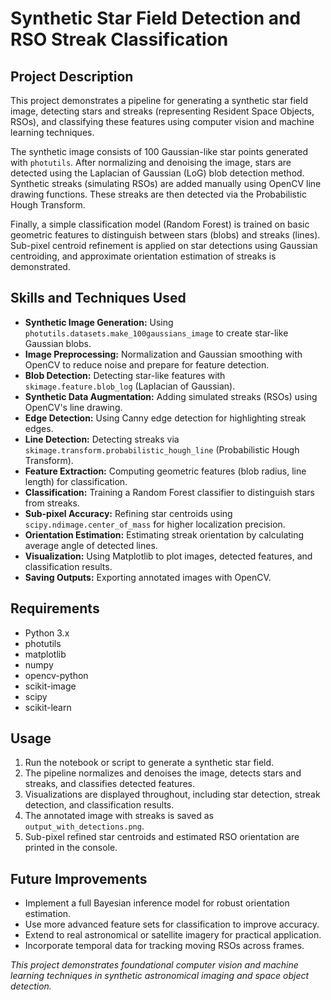 # Synthetic Star Field Detection and RSO Streak Classification

## Project Description

This project demonstrates a pipeline for generating a synthetic star field image, detecting stars and streaks (representing Resident Space Objects, RSOs), and classifying these features using computer vision and machine learning techniques.

The synthetic image consists of 100 Gaussian-like star points generated with `photutils`. After normalizing and denoising the image, stars are detected using the Laplacian of Gaussian (LoG) blob detection method. Synthetic streaks (simulating RSOs) are added manually using OpenCV line drawing functions. These streaks are then detected via the Probabilistic Hough Transform. 

Finally, a simple classification model (Random Forest) is trained on basic geometric features to distinguish between stars (blobs) and streaks (lines). Sub-pixel centroid refinement is applied on star detections using Gaussian centroiding, and approximate orientation estimation of streaks is demonstrated.

## Skills and Techniques Used

- **Synthetic Image Generation:** Using `photutils.datasets.make_100gaussians_image` to create star-like Gaussian blobs.
- **Image Preprocessing:** Normalization and Gaussian smoothing with OpenCV to reduce noise and prepare for feature detection.
- **Blob Detection:** Detecting star-like features with `skimage.feature.blob_log` (Laplacian of Gaussian).
- **Synthetic Data Augmentation:** Adding simulated streaks (RSOs) using OpenCV's line drawing.
- **Edge Detection:** Using Canny edge detection for highlighting streak edges.
- **Line Detection:** Detecting streaks via `skimage.transform.probabilistic_hough_line` (Probabilistic Hough Transform).
- **Feature Extraction:** Computing geometric features (blob radius, line length) for classification.
- **Classification:** Training a Random Forest classifier to distinguish stars from streaks.
- **Sub-pixel Accuracy:** Refining star centroids using `scipy.ndimage.center_of_mass` for higher localization precision.
- **Orientation Estimation:** Estimating streak orientation by calculating average angle of detected lines.
- **Visualization:** Using Matplotlib to plot images, detected features, and classification results.
- **Saving Outputs:** Exporting annotated images with OpenCV.

## Requirements

- Python 3.x
- photutils
- matplotlib
- numpy
- opencv-python
- scikit-image
- scipy
- scikit-learn

## Usage

1. Run the notebook or script to generate a synthetic star field.
2. The pipeline normalizes and denoises the image, detects stars and streaks, and classifies detected features.
3. Visualizations are displayed throughout, including star detection, streak detection, and classification results.
4. The annotated image with streaks is saved as `output_with_detections.png`.
5. Sub-pixel refined star centroids and estimated RSO orientation are printed in the console.

## Future Improvements

- Implement a full Bayesian inference model for robust orientation estimation.
- Use more advanced feature sets for classification to improve accuracy.
- Extend to real astronomical or satellite imagery for practical application.
- Incorporate temporal data for tracking moving RSOs across frames.

*This project demonstrates foundational computer vision and machine learning techniques in synthetic astronomical imaging and space object detection.*

